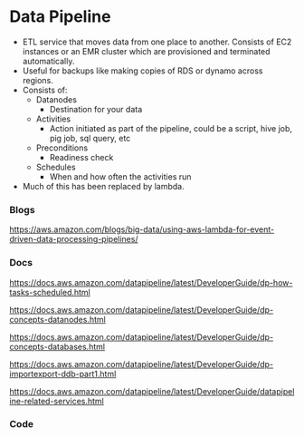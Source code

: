 # Data Pipeline
* ETL service that moves data from one place to another. Consists of EC2 instances or an EMR cluster which are provisioned and terminated automatically. 
*   Useful for backups like making copies of RDS or dynamo across regions.
*   Consists of:
    *   Datanodes
        *   Destination for your data
    *   Activities
        *   Action initiated as part of the pipeline, could be a script, hive job, pig job, sql query, etc
    *   Preconditions
        *   Readiness check
    *   Schedules
        *   When and how often the activities run
*   Much of this has been replaced by lambda.


### Blogs 

https://aws.amazon.com/blogs/big-data/using-aws-lambda-for-event-driven-data-processing-pipelines/


### Docs

https://docs.aws.amazon.com/datapipeline/latest/DeveloperGuide/dp-how-tasks-scheduled.html 

https://docs.aws.amazon.com/datapipeline/latest/DeveloperGuide/dp-concepts-datanodes.html 

https://docs.aws.amazon.com/datapipeline/latest/DeveloperGuide/dp-concepts-databases.html 

https://docs.aws.amazon.com/datapipeline/latest/DeveloperGuide/dp-importexport-ddb-part1.html 

https://docs.aws.amazon.com/datapipeline/latest/DeveloperGuide/datapipeline-related-services.html

### Code

